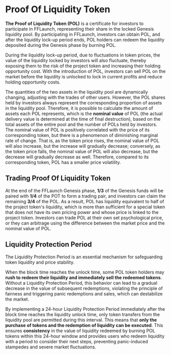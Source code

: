 # Proof Of Liquidity Token

**The Proof of Liquidity Token (POL)** is a certificate for investors to participate in FFLaunch, representing their share in the locked Genesis liquidity pool. By participating in FFLaunch, investors can obtain POL, and after the liquidity lock-up period ends, POL holders can redeem the liquidity deposited during the Genesis phase by burning POL.

During the liquidity lock-up period, due to fluctuations in token prices, the value of the liquidity locked by investors will also fluctuate, thereby exposing them to the risk of the project token and increasing their holding opportunity cost. With the introduction of POL, investors can sell POL on the market before the liquidity is unlocked to lock in current profits and reduce holding opportunity costs.

The quantities of the two assets in the liquidity pool are dynamically changing, adjusting with the trades of other users. However, the POL shares held by investors always represent the corresponding proportion of assets in the liquidity pool. Therefore, it is possible to calculate the amount of assets each POL represents, which is the **nominal value** of POL (the actual delivery value is determined at the time of final destruction), based on the total assets of the entire pool and the number of POLs held by investors. The nominal value of POL is positively correlated with the price of its corresponding token, but there is a phenomenon of diminishing marginal rate of change. That is, as the token price rises, the nominal value of POL will also increase, but the increase will gradually decrease; conversely, as the token price falls, the nominal value of POL will also decrease, but the decrease will gradually decrease as well. Therefore, compared to its corresponding token, POL has a smaller price volatility.

## **Trading Proof Of Liquidity Token**

At the end of the FFLaunch Genesis phase, **1/3** of the Genesis funds will be paired with **1/4** of the POT to form a trading pair, and investors can claim the remaining **3/4** of the POL. As a result, POL has liquidity equivalent to half of the project token's liquidity, which is more than sufficient for a special token that does not have its own pricing power and whose price is linked to the project token. Investors can trade POL at their own set psychological price, or they can arbitrage using the difference between the market price and the nominal value of POL.

## Liquidity Protection Period

The Liquidity Protection Period is an essential mechanism for safeguarding token liquidity and price stability.&#x20;

When the block time reaches the unlock time, some POL token holders may **rush to redeem their liquidity and immediately sell the redeemed tokens**. Without a Liquidity Protection Period, this behavior can lead to a gradual decrease in the value of subsequent redemptions, violating the principle of fairness and triggering panic redemptions and sales, which can destabilize the market.&#x20;

By implementing a 24-hour Liquidity Protection Period immediately after the block time reaches the liquidity unlock time, only token transfers from the liquidity pool are permitted during this interval. This means that **only the purchase of tokens and the redemption of liquidity can be executed**. This ensures **consistency** in the value of liquidity redeemed by burning POL tokens within this 24-hour window and provides users who redeem liquidity with a period to consider their next steps, preventing panic-induced stampedes and severe market fluctuations.

